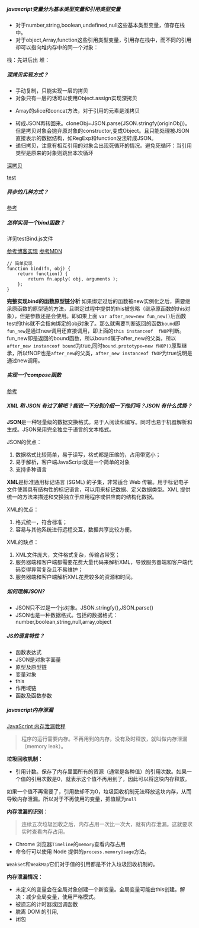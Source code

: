 ##### javascript变量分为基本类型变量和引用类型变量
* 对于number,string,boolean,undefined,null这些基本类型变量，值存在栈中。
* 对于object,Array,function这些引用类型变量，引用存在栈中，而不同的引用却可以指向堆内存中的同一个对象：

栈：先进后出
堆：

##### 深拷贝实现方式？

* 手动复制，只能实现一层的拷贝
* 对象只有一层的话可以使用Object.assign实现深拷贝
+ Array的slice和concat方法，对于引用的元素是浅拷贝
* 转成JSON再转回来。cloneObj=JSON.parse(JSON.stringfy(originObj))。但是拷贝对象会抛弃原对象的constructor,变成Object。且只能处理被JSON直接表示的数据结构，如RegExp和function没法转成JSON。
* 递归拷贝，注意有相互引用的对象会出现死循环的情况。避免死循环：当引用类型是原来的对象则跳出本次循环

[深拷贝](https://github.com/wengjq/Blog/issues/3)

[test](https://blog.csdn.net/sysuzhyupeng/article/details/70340598)

##### 异步的几种方式？

[参考](https://www.jianshu.com/p/99d9eda110f6)

##### 怎样实现一个bind函数？
详见testBind.js文件

[参考博客实现](https://segmentfault.com/a/1190000007342882)
[参考MDN](https://developer.mozilla.org/zh-CN/docs/Web/JavaScript/Reference/Global_Objects/Function/bind)

    // 简单实现
    function bind(fn, obj) {  
        return function() { 
            return fn.apply( obj, arguments );  
        }; 
    }
        
**完整实现bind的函数原型链分析** 
如果绑定过后的函数被new实例化之后，需要继承原函数的原型链的方法，且绑定过程中提供的this被忽略（继承原函数的this对象），但是参数还是会使用。即如果上面 ``var after_new=new fun_new()``后函数test的this就不会指向绑定的obj对象了。那么就需要判断返回的函数``bound``即``fun_new``是通过new调用还直接调用，即上面的``this instanceof  fNOP``判断。fun_new即是返回的bound函数，所以bound属于after_new的父类，所以``after_new instanceof bound``为true,同时``bound.prototype=new fNOP()``原型继承，所以fNOP也是``after_new``的父类，``after_new instanceof fNOP``为true说明是通过new调用。

##### 实现一个compose函数
[参考](https://segmentfault.com/a/1190000008394749)



##### XML 和 JSON 有过了解吧？能说一下分别介绍一下他们吗？JSON 有什么优势？
**JSON**是一种轻量级的数据交换格式。易于人阅读和编写。同时也易于机器解析和生成。JSON采用完全独立于语言的文本格式。

JSON的优点：
1. 数据格式比较简单，易于读写，格式都是压缩的，占用带宽小；
2. 易于解析，客户端JavaScript就是一个简单的对象
3. 支持多种语言

**XML**是标准通用标记语言 (SGML) 的子集，非常适合 Web 传输。用于标记电子文件使其具有结构性的标记语言，可以用来标记数据、定义数据类型。XML 提供统一的方法来描述和交换独立于应用程序或供应商的结构化数据。

XML的优点：
1. 格式统一，符合标准；
2. 容易与其他系统进行远程交互，数据共享比较方便。

XML的缺点：
1. XML文件庞大，文件格式复杂，传输占带宽；
2. 服务器端和客户端都需要花费大量代码来解析XML，导致服务器端和客户端代码变得异常复杂且不易维护；
3. 服务器端和客户端解析XML花费较多的资源和时间。


##### 如何理解JSON?
+ JSON只不过是一个js对象。JSON.stringfy(),JSON.parse()
+ JSON也是一种数据格式。包括的数据格式：number,boolean,string,null,array,object

##### JS的语言特性？
- 函数表达式
- JSON是对象字面量
- 原型及原型链
- 变量对象
- this
- 作用域链
- 函数及函数参数

##### javascript内存泄漏
[JavaScript 内存泄漏教程](http://www.ruanyifeng.com/blog/2017/04/memory-leak.html)

> 程序的运行需要内存。不再用到的内存，没有及时释放，就叫做内存泄漏（memory leak）。

**垃圾回收机制**：
- 引用计数。保存了内存里面所有的资源（通常是各种值）的引用次数。如果一个值的引用次数是0，就表示这个值不再用到了，因此可以将这块内存释放。

如果一个值不再需要了，引用数却不为0，垃圾回收机制无法释放这块内存，从而导致内存泄漏。所以对于不再使用的变量，把值赋为`null`

**内存泄漏的识别**：
> 连续五次垃圾回收之后，内存占用一次比一次大，就有内存泄漏。这就要求实时查看内存占用。

- Chrome 浏览器`Timeline`的`memory`查看内存占用
- 命令行可以使用 Node 提供的`process.memoryUsage`方法。

`WeakSet`和`WeakMap`它们对于值的引用都是不计入垃圾回收机制的。

**内存泄漏情况**：
- 未定义的变量会在全局对象创建一个新变量。全局变量可能由this创建。解决：减少全局变量，使用严格模式。
- 被遗忘的计时器或回调函数
- 脱离 DOM 的引用,
- 闭包





